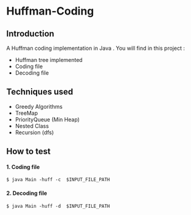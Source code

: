 Huffman-Coding
========================

## Introduction
A Huffman coding implementation in Java . You will find in this project :

* Huffman tree implemented
* Coding file 
* Decoding file

## Techniques used 
* Greedy Algorithms
* TreeMap
* PriorityQueue (Min Heap)
* Nested Class
* Recursion (dfs)

## How to test 

#### 1. Coding file 

```
$ java Main -huff -c  $INPUT_FILE_PATH
```
#### 2. Decoding file 

```
$ java Main -huff -d  $INPUT_FILE_PATH
```

